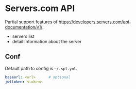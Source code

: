 # Servers.com API

Partial support features of https://developers.servers.com/api-documentation/v1/:

- servers list
- detail information about the server

## Conf

Default path to config is `~/.spl.yml`.

```yaml
baseurl: <url>      # optional
jwttoken: <token>
```
